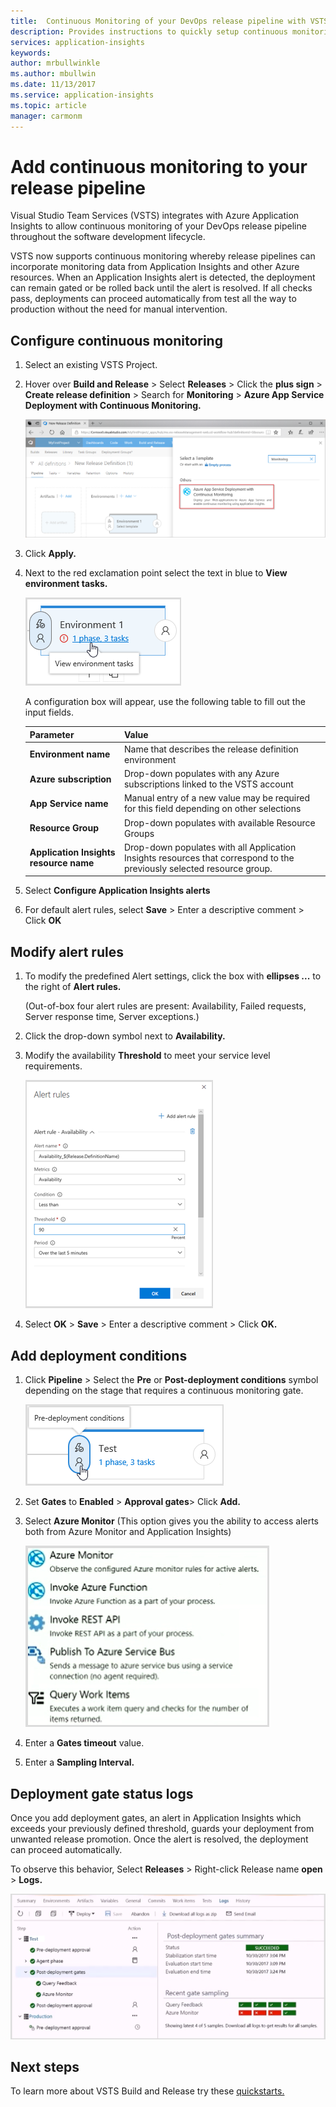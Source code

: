 ```yaml
---
title:  Continuous Monitoring of your DevOps release pipeline with VSTS and Azure Application Insights  | Microsoft Docs
description: Provides instructions to quickly setup continuous monitoring with Application Insights
services: application-insights
keywords:
author: mrbullwinkle
ms.author: mbullwin
ms.date: 11/13/2017
ms.service: application-insights
ms.topic: article
manager: carmonm
---
```


# Add continuous monitoring to your release pipeline

Visual Studio Team Services (VSTS) integrates with Azure Application Insights to allow continuous monitoring of your DevOps release pipeline throughout the software development lifecycle. 

VSTS now supports continuous monitoring whereby release pipelines can incorporate monitoring data from Application Insights and other Azure resources. When an Application Insights alert is detected, the deployment can remain gated or be rolled back until the alert is resolved. If all checks pass, deployments can proceed automatically from test all the way to production without the need for manual intervention. 

## Configure continuous monitoring

1. Select an existing VSTS Project.

2. Hover over **Build and Release** > Select **Releases** > Click the **plus sign** > **Create release definition** > Search for **Monitoring** > **Azure App Service Deployment with Continuous Monitoring.**

   ![New VSTS Release Definition](.\media\app-insights-continuous-monitoring\001.png)

3. Click **Apply.**

4. Next to the red exclamation point select the text in blue to **View environment tasks.**

   ![View environment tasks](.\media\app-insights-continuous-monitoring\002.png)

   A configuration box will appear, use the following table to fill out the input fields.

    | Parameter        | Value |
   | ------------- |:-----|
   | **Environment name**      | Name that describes the release definition environment |
   | **Azure subscription** | Drop-down populates with any Azure subscriptions linked to the VSTS account|
   | **App Service name** | Manual entry of a new value may be required for this field depending on other selections |
   | **Resource Group**    | Drop-down populates with available Resource Groups |
   | **Application Insights resource name** | Drop-down populates with all Application Insights resources that correspond to the previously selected resource group.

5. Select **Configure Application Insights alerts**

6. For default alert rules, select **Save** > Enter a descriptive comment > Click **OK**

## Modify alert rules

1. To modify the predefined Alert settings, click the box with **ellipses ...** to the right of **Alert rules.**

   (Out-of-box four alert rules are present: Availability, Failed requests, Server response time, Server exceptions.)

2. Click the drop-down symbol next to **Availability.**

3. Modify the availability **Threshold** to meet your service level requirements.

   ![Modify Alert](.\media\app-insights-continuous-monitoring\003.png)

4. Select **OK** > **Save** > Enter a descriptive comment > Click **OK.**

## Add deployment conditions

1. Click **Pipeline** > Select the **Pre** or **Post-deployment conditions** symbol depending on the stage that requires a continuous monitoring gate.

   ![Pre-Deployment Conditions](.\media\app-insights-continuous-monitoring\004.png)

2. Set **Gates** to  **Enabled** > **Approval gates**>  Click **Add.**

3. Select **Azure Monitor** (This option gives you the ability to access alerts both from Azure Monitor and Application Insights)

    ![Azure Monitor](.\media\app-insights-continuous-monitoring\005.png)

4. Enter a **Gates timeout** value.

5. Enter a **Sampling Interval.**

## Deployment gate status logs

Once you add deployment gates, an alert in Application Insights which exceeds your previously defined threshold, guards your deployment from unwanted release promotion. Once the alert is resolved, the deployment can proceed automatically.

To observe this behavior, Select **Releases** > Right-click Release name **open** > **Logs.**

![Logs](.\media\app-insights-continuous-monitoring\006.png)

## Next steps

To learn more about VSTS Build and Release try these [quickstarts.](https://docs.microsoft.com/en-us/vsts/build-release/)
